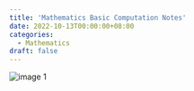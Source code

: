 ```yaml
---
title: 'Mathematics Basic Computation Notes'
date: 2022-10-13T00:00:00+08:00
categories:
  - Mathematics
draft: false
---
```


![image 1](https://user-images.githubusercontent.com/90828938/197349250-7ef5a1d2-9e29-47cf-9ba7-c0e8b578b707.jpg)
